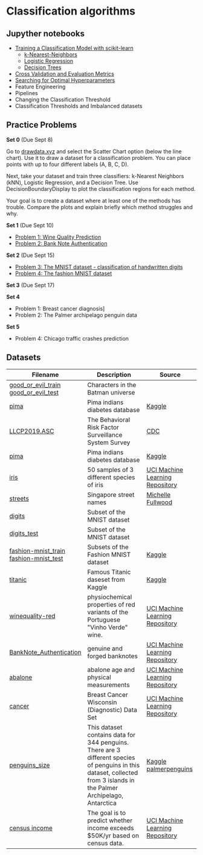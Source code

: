 # Classification algorithms

## Jupyther notebooks

- [Training a Classification Model with scikit-learn](https://github.com/um-perez-alvaro/Data-Science-Practice/blob/master/Jupyter%20Notebooks/Classification/notebooks/Part%20I%20Classification%20with%20scikit%20learn.ipynb)
    * [k-Nearest-Neighbors](https://github.com/um-perez-alvaro/Data-Science-Practice/blob/master/Jupyter%20Notebooks/Classification/notebooks/k-nearest%20neighbors.ipynb)
    * [Logistic Regression](https://github.com/um-perez-alvaro/Data-Science-Practice/blob/master/Jupyter%20Notebooks/Classification/notebooks/Logistic%20Regression%20.ipynb) 
    * [Decision Trees](https://github.com/um-perez-alvaro/Data-Science-Practice/blob/master/Jupyter%20Notebooks/Classification/notebooks/Decision%20Trees.ipynb)
- [Cross Validation and Evaluation Metrics](https://github.com/um-perez-alvaro/Data-Science-Practice/blob/master/Jupyter%20Notebooks/Classification/notebooks/Part%20II%20-%20Classification%20Metrics%20and%20Cross%20Validation.ipynb)
- [Searching for Optimal Hyperparameters](https://github.com/um-perez-alvaro/Data-Science-Practice/blob/master/Jupyter%20Notebooks/Classification/notebooks/Part%20III.%20Grid%20Search.ipynb)
- Feature Engineering
- Pipelines
- Changing the Classification Threshold
- Classification Thresholds and Imbalanced datasets
 
## Practice Problems

**Set 0** (Due Sept 8)

Go to [drawdata.xyz](https://drawdata.xyz/) and select the Scatter Chart option (below the line chart). Use it to draw a dataset for a classification problem. You can place points with up to four different labels (A, B, C, D).

Next, take your dataset and train three classifiers: k-Nearest Neighbors (kNN), Logistic Regression, and a Decision Tree. Use DecisionBoundaryDisplay to plot the classification regions for each method.

Your goal is to create a dataset where at least one of the methods has trouble. Compare the plots and explain briefly which method struggles and why.

**Set 1** (Due Sept 10)

- [Problem 1: Wine Quality Prediction](https://github.com/um-perez-alvaro/Data-Science-Practice/blob/master/Jupyter%20Notebooks/Classification/practice%20problems/Problem%20I%20.ipynb)
- [Problem 2: Bank Note Authentication](https://github.com/um-perez-alvaro/Data-Science-Practice/blob/master/Jupyter%20Notebooks/Classification/practice%20problems/Problem%20II%20.ipynb)
  
**Set 2** (Due Sept 15)
- [Problem 3: The MNIST dataset - classification of handwritten digits](https://github.com/um-perez-alvaro/Data-Science-Practice/blob/master/Jupyter%20Notebooks/Classification/practice%20problems/Problem%20III.ipynb)
- [Problem 4: The fashion MNIST dataset](https://github.com/um-perez-alvaro/Data-Science-Practice/blob/master/Jupyter%20Notebooks/Classification/practice%20problems/Problem%20IV.ipynb)

**Set 3** (Due Sept 17)

**Set 4**

- Problem 1: Breast cancer diagnosis]
- Problem 2: The Palmer archipelago penguin data

**Set 5**
- Problem 4: Chicago traffic crashes prediction


## Datasets

Filename | Description |  Source
--- | --- |  --- 
[good_or_evil_train](https://raw.githubusercontent.com/um-perez-alvaro/Data-Science-Practice/master/Data/good_or_evil_train) <br> [good_or_evil_test](https://raw.githubusercontent.com/um-perez-alvaro/Data-Science-Practice/master/Data/good_or_evil_test) | Characters in the Batman universe | 
[pima](https://raw.githubusercontent.com/um-perez-alvaro/Data-Science-Practice/master/Data/pima.csv) | Pima indians diabetes database | [Kaggle](https://www.kaggle.com/uciml/pima-indians-diabetes-database) |
[LLCP2019.ASC](https://www.cdc.gov/brfss/annual_data/2019/files/LLCP2019ASC.zip) | The Behavioral Risk Factor Surveillance System Survey | [CDC](https://www.cdc.gov/brfss/annual_data/annual_2019.html)
[pima](https://raw.githubusercontent.com/um-perez-alvaro/Data-Science-Practice/master/Data/pima.csv) | Pima indians diabetes database | [Kaggle](https://www.kaggle.com/uciml/pima-indians-diabetes-database)
[iris](https://raw.githubusercontent.com/um-perez-alvaro/Data-Science-Practice/master/Data/iris.csv) | 50 samples of 3 different species of iris | [UCI Machine Learning Repository](https://archive.ics.uci.edu/ml/datasets/iris)
[streets](https://raw.githubusercontent.com/um-perez-alvaro/Data-Science-Practice/master/Data/streets.csv) | Singapore street names | [Michelle Fullwood](https://michelleful.github.io/code-blog/2015/04/24/sgmap/)
[digits](https://raw.githubusercontent.com/um-perez-alvaro/Data-Science-Practice/master/Data/digits.csv) | Subset of the MNIST dataset 
[digits_test](https://raw.githubusercontent.com/um-perez-alvaro/Data-Science-Practice/master/Data/digits_test.csv) | Subset of the MNIST dataset
[fashion-mnist_train](https://raw.githubusercontent.com/um-perez-alvaro/Data-Science-Theory/master/Data/fashion-mnist_train.csv) </br> [fashion-mnist_test](https://raw.githubusercontent.com/um-perez-alvaro/Data-Science-Theory/master/Data/fashion-mnist_test.csv) | Subsets of the Fashion MNIST dataset | [Kaggle](https://www.kaggle.com/c/insar-fashion-mnist-challenge)
[titanic](https://raw.githubusercontent.com/um-perez-alvaro/Data-Science-Practice/master/Data/titanic.csv) | Famous Titanic daseset from Kaggle | [Kaggle](https://www.kaggle.com/c/titanic)
[winequality-red](https://raw.githubusercontent.com/um-perez-alvaro/Data-Science-Practice/master/Data/winequality-red.csv) |  physiochemical properties of red variants of the Portuguese "Vinho Verde" wine. | [UCI Machine Learning Repository](https://archive.ics.uci.edu/ml/datasets/wine+quality)
[BankNote_Authentication](https://raw.githubusercontent.com/um-perez-alvaro/Data-Science-Practice/master/Data/BankNote_Authentication.csv) | genuine and forged banknotes | [UCI Machine Learning Repository](https://archive.ics.uci.edu/ml/datasets/banknote+authentication)
[abalone](https://raw.githubusercontent.com/um-perez-alvaro/Data-Science-Practice/master/Data/abalone.csv) |  abalone age and physical measurements | [UCI Machine Learning Repository](https://archive.ics.uci.edu/ml/datasets/abalone)
[cancer](https://raw.githubusercontent.com/um-perez-alvaro/Data-Science-Practice/master/Data/cancer.csv) | Breast Cancer Wisconsin (Diagnostic) Data Set | [UCI Machine Learning Repository](https://archive.ics.uci.edu/ml/datasets/Breast+Cancer+Wisconsin+(Diagnostic))
[penguins_size](https://raw.githubusercontent.com/um-perez-alvaro/Data-Science-Theory/master/Data/penguins_size.csv) | This dataset contains data for 344 penguins. There are 3 different species of penguins in this dataset, collected from 3 islands in the Palmer Archipelago, Antarctica | [Kaggle](https://www.kaggle.com/parulpandey/palmer-archipelago-antarctica-penguin-data) </br> [palmerpenguins](https://allisonhorst.github.io/palmerpenguins/)
[census income](https://raw.githubusercontent.com/um-perez-alvaro/Data-Science-Practice/master/Data/adult_census.csv) | The goal is to predict whether income exceeds $50K/yr based on census data. | [UCI Machine Learning Repository](https://archive.ics.uci.edu/dataset/2/adult)
